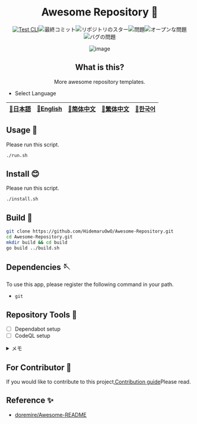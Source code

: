 <div align="center">

# Awesome Repository 🎨

<!-- s;HidemaruOwO/Awesome-Repository;User/Repository;g -->

[![Test CLI](https://github.com/HidemaruOwO/Awesome-Repository/actions/workflows/test.yml/badge.svg)](https://github.com/HidemaruOwO/Awesome-Repository/actions/workflows/test.yml)![最終コミット](https://img.shields.io/github/last-commit/HidemaruOwO/Awesome-Repository?style=flat-square)![リポジトリのスター](https://img.shields.io/github/stars/HidemaruOwO/Awesome-Repository?style=flat-square)![問題](https://img.shields.io/github/issues/HidemaruOwO/Awesome-Repository?style=flat-square)![オープンな問題](https://img.shields.io/github/issues-raw/HidemaruOwO/Awesome-Repository?style=flat-square)![バグの問題](https://img.shields.io/github/issues/HidemaruOwO/Awesome-Repository/bug?style=flat-square)

![image](https://github.com/HidemaruOwO/Awesome-Repository/assets/82384920/bf4ccddf-3eae-4fae-97f4-d2b59bec919f)

## What is this?

More awesome repository templates.

</div>

-   Select Language

<table>
  <thead>
    <tr>
      <th style="text-align:center"><a href="README.md">🎌日本語</a></th>
      <th style="text-align:center"><a href="README.en.md">🤡English</a></th>
      <th style="text-align:center"><a href="README.zh-CN.md">🐉简体中文</a></th>
      <th style="text-align:center"><a href="README.zh-TW.md">🍜繁体中文</a></th>
      <th style="text-align:center"><a href="README.ko.md">🌸한국어</a></th>
    </tr>
  </thead>
</table>

## Usage 💨

Please run this script.

```bash
./run.sh
```

## Install 😊

Please run this script.

```bash
./install.sh
```

## Build 🔨

```bash
git clone https://github.com/HidemaruOwO/Awesome-Repository.git
cd Awesome-Repository.git
mkdir build && cd build
go build ../build.sh
```

## Dependencies 🪡

To use this app, please register the following command in your path.

-   `git`

## Repository Tools 🔧

-   [ ] Dependabot setup
-   [ ] CodeQL setup

<details>
<summary>メモ</summary>

-   Dependabot setup
    -   `.github/dependabot.yml`of`package-ecosystem`Set the value to (e.g. npm,yarn,pip)
-   CodeQL setup
    -   <https://dev.classmethod.jp/articles/github-code-scanning/>
    -   [対応言語](https://codeql.github.com/docs/codeql-overview/supported-languages-and-frameworks/)

</details>

## For Contributor 🤝

If you would like to contribute to this project,[Contribution guide](docs/README.md)Please read.

## Reference ✨

-   [doremire/Awesome-README](https://github.com/doremire/Awesome-README)
